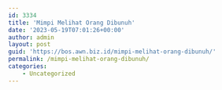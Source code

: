 ```yaml
---
id: 3334
title: 'Mimpi Melihat Orang Dibunuh'
date: '2023-05-19T07:01:26+00:00'
author: admin
layout: post
guid: 'https://bos.awn.biz.id/mimpi-melihat-orang-dibunuh/'
permalink: /mimpi-melihat-orang-dibunuh/
categories:
    - Uncategorized
---
```


